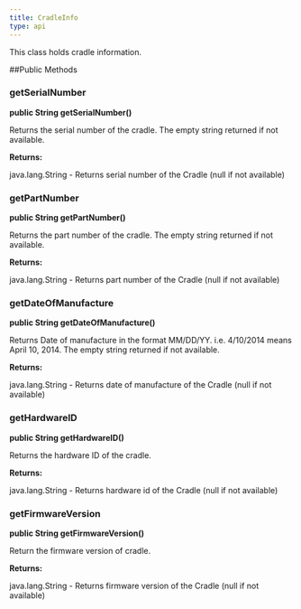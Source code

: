 ```yaml
---
title: CradleInfo
type: api
---
```



This class holds cradle information.

##Public Methods

### getSerialNumber

**public String getSerialNumber()**

Returns the serial number of the cradle. The empty string returned if not available.

**Returns:**

java.lang.String - Returns serial number of the Cradle (null if not available)

### getPartNumber

**public String getPartNumber()**

Returns the part number of the cradle. The empty string returned if not available.

**Returns:**

java.lang.String - Returns part number of the Cradle (null if not available)

### getDateOfManufacture

**public String getDateOfManufacture()**

Returns Date of manufacture in the format MM/DD/YY. i.e. 4/10/2014 means April 10, 2014. 
 The empty string returned if not available.

**Returns:**

java.lang.String - Returns date of manufacture of the Cradle (null if not available)

### getHardwareID

**public String getHardwareID()**

Returns the hardware ID of the cradle.

**Returns:**

java.lang.String - Returns hardware id of the Cradle (null if not available)

### getFirmwareVersion

**public String getFirmwareVersion()**

Return the firmware version of cradle.

**Returns:**

java.lang.String - Returns firmware version of the Cradle (null if not available)

